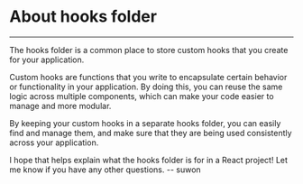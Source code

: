# About hooks folder

---

The hooks folder is a common place to store custom hooks that you create for your application.

Custom hooks are functions that you write to encapsulate certain behavior or functionality in your application. By doing this, you can reuse the same logic across multiple components, which can make your code easier to manage and more modular.

By keeping your custom hooks in a separate hooks folder, you can easily find and manage them, and make sure that they are being used consistently across your application.

I hope that helps explain what the hooks folder is for in a React project! Let me know if you have any other questions. -- suwon
